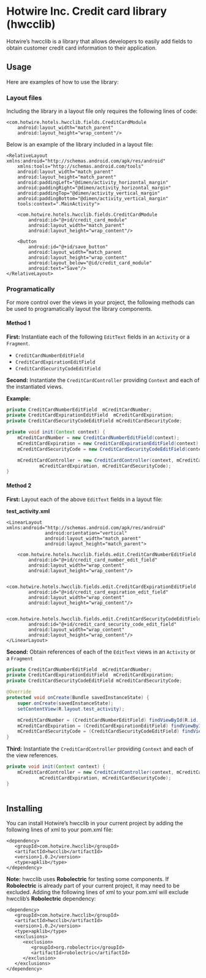 # Hotwire Inc. Credit card library (hwcclib)

Hotwire’s hwcclib is a library that allows developers to easily add fields to obtain customer credit card information to their application.

## Usage

Here are examples of how to use the library:

### Layout files
Including the library in a layout file only requires the following lines of code:

```
<com.hotwire.hotels.hwcclib.fields.CreditCardModule
    android:layout_width="match_parent"
    android:layout_height="wrap_content"/>
```

Below is an example of the library included in a layout file:

```
<RelativeLayout xmlns:android="http://schemas.android.com/apk/res/android"
    xmlns:tools="http://schemas.android.com/tools"
    android:layout_width="match_parent"
    android:layout_height="match_parent"
    android:paddingLeft="@dimen/activity_horizontal_margin"
    android:paddingRight="@dimen/activity_horizontal_margin"
    android:paddingTop="@dimen/activity_vertical_margin"
    android:paddingBottom="@dimen/activity_vertical_margin"
    tools:context=".MainActivity">

    <com.hotwire.hotels.hwcclib.fields.CreditCardModule
        android:id="@+id/credit_card_module"
        android:layout_width="match_parent"
        android:layout_height="wrap_content"/>

    <Button
        android:id="@+id/save_button"
        android:layout_width=“match_parent
        android:layout_height="wrap_content"
        android:layout_below="@id/credit_card_module"
        android:text="Save"/>
</RelativeLayout>
```

### Programatically

For more control over the views in your project, the following methods can be used to programatically layout the library components.

#### Method 1

**First:** Instantiate each of the following `EditText` fields in an `Activity` or a `Fragment`.

- `CreditCardNumberEditField`
- `CreditCardExpirationEditField`
- `CreditCardSecurityCodeEditField`

**Second:** Instantiate the `CreditCardController` providing `Context` and each of the instantiated views.

**Example:**

```java
private CreditCardNumberEditField  mCreditCardNumber;
private CreditCardExpirationEditField  mCreditCardExpiration;
private CreditCardSecurityCodeEditField mCreditCardSecurityCode;

private void init(Context context) {
    mCreditCardNumber = new CreditCardNumberEditField(context);
    mCreditCardExpiration = new CreditCardExpirationEditField(context);
    mCreditCardSecurityCode = new CreditCardSecurityCodeEditField(context);

    mCreditCardController = new CreditCardController(context, mCreditCardNumber,
            mCreditCardExpiration, mCreditCardSecurityCode);
}
```

#### Method 2

**First:** Layout each of the above `EditText` fields in a layout file:

**test_activity.xml**
```
<LinearLayout xmlns:android="http://schemas.android.com/apk/res/android"
              android:orientation="vertical"
              android:layout_width="match_parent"
              android:layout_height="match_parent">

    <com.hotwire.hotels.hwcclib.fields.edit.CreditCardNumberEditField
        android:id="@+id/credit_card_number_edit_field"
        android:layout_width="wrap_content"
        android:layout_height="wrap_content"/>
    
    <com.hotwire.hotels.hwcclib.fields.edit.CreditCardExpirationEditField
        android:id="@+id/credit_card_expiration_edit_field"
        android:layout_width="wrap_content"
        android:layout_height="wrap_content"/>
    
    <com.hotwire.hotels.hwcclib.fields.edit.CreditCardSecurityCodeEditField
        android:id="@+id/credit_card_security_code_edit_field"
        android:layout_width="wrap_content"
        android:layout_height="wrap_content"/>
</LinearLayout>
```

**Second:** Obtain references of each of the `EditText` views in an `Activity` or a `Fragment`

```java
private CreditCardNumberEditField  mCreditCardNumber;
private CreditCardExpirationEditField  mCreditCardExpiration;
private CreditCardSecurityCodeEditField mCreditCardSecurityCode;

@Override
protected void onCreate(Bundle savedInstanceState) {
    super.onCreate(savedInstanceState);
    setContentView(R.layout.test_activity);

    mCreditCardNumber = (CreditCardNumberEditField) findViewById(R.id. credit_card_number_edit_field);
    mCreditCardExpiration = (CreditCardExpirationEditField) findViewById(R.id. credit_card_expiration_edit_field);
    mCreditCardSecurityCode = (CreditCardSecurityCodeEditField) findViewById(R.id.credit_card_security_code_edit_field);
}
```

**Third:** Instantiate the `CreditCardController` providing `Context` and each of the view references.

```java
private void init(Context context) {
    mCreditCardController = new CreditCardController(context, mCreditCardNumber,
            mCreditCardExpiration, mCreditCardSecurityCode);
}
      
```
## Installing

You can install Hotwire’s hwcclib in your current project by adding the following lines of xml to your pom.xml file:

```
<dependency>
   <groupId>com.hotwire.hwcclib</groupId>
   <artifactId>hwcclib</artifactId>
   <version>1.0.2</version>
   <type>apklib</type>
</dependency>
```

**Note:** hwcclib uses **Robolectric** for testing some components. If **Robolectric** is already part of your current project, it may need to be excluded. Adding the following lines of xml to your pom.xml will exclude hwcclib’s **Robolectric** dependency:

```
<dependency>
   <groupId>com.hotwire.hwcclib</groupId>
   <artifactId>hwcclib</artifactId>
   <version>1.0.2</version>
   <type>apklib</type>
   <exclusions>
      <exclusion>
         <groupId>org.robolectric</groupId>
         <artifactId>robolectric</artifactId>
      </exclusion>
   </exclusions>
</dependency>
```
